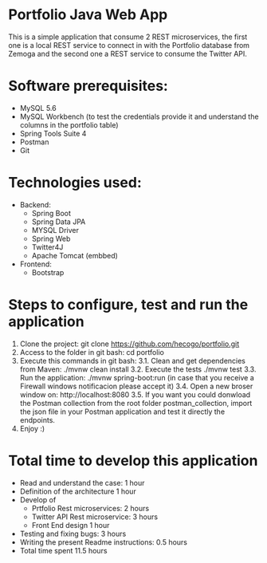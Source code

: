 # Portfolio Java Web App 

This is a simple application that consume 2 REST microservices, the first one is a local REST service to connect in with the Portfolio database from Zemoga and the second one a REST service to consume the Twitter API.

# Software prerequisites:

- MySQL 5.6
- MySQL Workbench (to test the credentials provide it and understand the columns in the portfolio table)
- Spring Tools Suite 4
- Postman
- Git

# Technologies used:

- Backend:
  - Spring Boot
  - Spring Data JPA
  - MYSQL Driver
  - Spring Web
  - Twitter4J
  - Apache Tomcat (embbed)
- Frontend:
  - Bootstrap

# Steps to configure, test and run the application

1. Clone the project:                         git clone https://github.com/hecogo/portfolio.git
2. Access to the folder in git bash:          cd portfolio
3. Execute this commands in git bash:
  3.1. Clean and get dependencies from Maven: ./mvnw clean install
  3.2. Execute the tests                      ./mvnw test
  3.3. Run the application:                   ./mvnw spring-boot:run (in case that you receive a Firewall windows notificacion please accept it)
  3.4. Open a new broser window on:           http://localhost:8080
  3.5. If you want you could donwload the Postman collection from the root folder postman_collection, import the json file in your Postman application and test it directly the endpoints.
4. Enjoy :)

# Total time to develop this application
- Read and understand the case:               1 hour
- Definition of the architecture              1 hour
- Develop of 
    - Prtfolio Rest microservices:            2 hours
    - Twitter API Rest microservice:          3 hours
    - Front End design                        1 hour
- Testing and fixing bugs:                    3 hours
- Writing the present Readme instructions:    0.5 hours
- Total time spent                            11.5 hours
